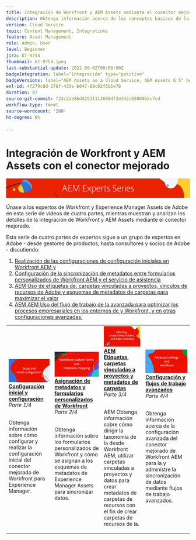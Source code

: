 ```yaml
---
title: Integración de Workfront y AEM Assets mediante el conector mejorado
description: Obtenga información acerca de los conceptos básicos de la integración de conectores mejorados de Adobe Workfront y Experience Manager Assets.
version: Cloud Service
topic: Content Management, Integrations
feature: Asset Management
role: Admin, User
level: Beginner
jira: KT-9754
thumbnail: kt-9754.jpeg
last-substantial-update: 2022-09-02T00:00:00Z
badgeIntegration: label="Integración" type="positive"
badgeVersions: label="AEM Assets as a Cloud Service, AEM Assets 6.5" before-title="false"
exl-id: 4f279c0d-270f-433e-b047-88c02f5b1e78
duration: 87
source-git-commit: f23c2ab86d42531113690df2e342c65060b5c7cd
workflow-type: tm+mt
source-wordcount: '280'
ht-degree: 0%

---
```


# Integración de Workfront y AEM Assets con el conector mejorado

![AEM Serie de expertos de](./assets/banner.png)

Únase a los expertos de Workfront y Experience Manager Assets de Adobe en esta serie de vídeos de cuatro partes, mientras muestran y analizan los detalles de la integración de Workfront y AEM Assets mediante el conector mejorado.

Esta serie de cuatro partes de expertos sigue a un grupo de expertos en Adobe - desde gestores de productos, hasta consultores y socios de Adobe - discutiendo:

1. [Realización de las configuraciones de configuración iniciales en Workfront AEM y](./setup.md)
2. [Configuración de la sincronización de metadatos entre formularios personalizados de Workfront AEM y el servicio de asistencia](./custom-forms.md)
3. [AEM Uso de etiquetas de, carpetas vinculadas a proyectos, vínculos de recursos de Adobe y esquemas de metadatos de carpetas para maximizar el valor](./aem-tags-project-linked-folders-and-folder-metadata.md)
4. [AEM AEM Uso del flujo de trabajo de la avanzada para optimizar los procesos empresariales en los entornos de y Workfront, y en otras configuraciones avanzadas.](./advanced-settings-and-workflows.md)

<table>
  <td>
      <a href="./setup.md">
        <img alt="Instalación y configuración inicial" 
             src="./assets/setup.png">
      </a>
      <div>
         <a href="./setup.md"><strong>Configuración inicial y configuración</strong></a>
         <br/><em>Parte 1/4</em>
      </div>
      <p>
        <br/>
         Obtenga información sobre cómo configurar y realizar la configuración inicial del conector mejorado de Workfront para Experience Manager.
      </p>
   </td>
   <!-- Workfront custom forms and metadata mapping -->
   <td>
      <a href="./custom-forms.md">
        <img alt="Asignación de metadatos y formularios personalizados de Workfront" 
             src="./assets/custom-forms.png">
      </a>
      <div>
         <a href="./custom-forms.md"><strong>Asignación de metadatos y formularios personalizados de Workfront</strong></a>
         <br/><em>Parte 2/4</em>
      </div>
      <p>
        <br/>
         Obtenga información sobre los formularios personalizados de Workfront y cómo se asignan a los esquemas de metadatos de Experience Manager Assets para sincronizar datos.
      </p>
    </td>
    <!-- AEM Tags, project linked folders, and folder metadata -->
    <td>
      <a href="./aem-tags-project-linked-folders-and-folder-metadata.md">
        <img alt="AEM Etiquetas, carpetas vinculadas a proyectos y metadatos de carpetas" 
             src="./assets/aem-tags.png">
      </a>
      <div>
         <a href="./aem-tags-project-linked-folders-and-folder-metadata.md"><strong>AEM Etiquetas, carpetas vinculadas a proyectos y metadatos de carpetas</strong></a>
         <br/><em>Parte 3/4</em> 
      </div>
      <p>
        <br/>
            AEM Obtenga información sobre cómo dirigir la taxonomía de la desde Workfront AEM, utilizar carpetas vinculadas a proyectos y datos para crear metadatos de carpetas de recursos con el fin de crear carpetas de recursos de la.
      </p>
   </td>   
   <!-- Advanced workflows -->
    <td>
      <a href="./advanced-settings-and-workflows.md">
        <img alt="Configuración y flujos de trabajo avanzados" 
             src="./assets/advanced.png">
      </a>
      <div>
         <a href="./advanced-settings-and-workflows.md"><strong>Configuración y flujos de trabajo avanzados</strong></a>
         <br/><em>Parte 4/4</em>
      </div>
      <p>
        <br/>
            Obtenga información acerca de la configuración avanzada del conector mejorado de Workfront AEM para la y administre la sincronización de datos mediante flujos de trabajo avanzados.
      </p>
   </td>
  </tr>  
</tbody></table>

